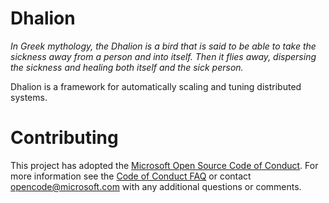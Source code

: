 # Dhalion
_In Greek mythology, the Dhalion is a bird that is said to be able to take the sickness away from a person and into itself. Then it flies away, dispersing the sickness and healing both itself and the sick person._

Dhalion is a framework for automatically scaling and tuning distributed systems.

# Contributing
This project has adopted the [Microsoft Open Source Code of Conduct](https://opensource.microsoft.com/codeofconduct/). For more information see the [Code of Conduct FAQ](https://opensource.microsoft.com/codeofconduct/faq/) or contact [opencode@microsoft.com](mailto:opencode@microsoft.com) with any additional questions or comments.
